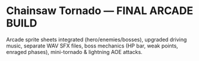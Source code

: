 # Chainsaw Tornado — FINAL ARCADE BUILD
Arcade sprite sheets integrated (hero/enemies/bosses), upgraded driving music, separate WAV SFX files, boss mechanics (HP bar, weak points, enraged phases), mini-tornado & lightning AOE attacks.
